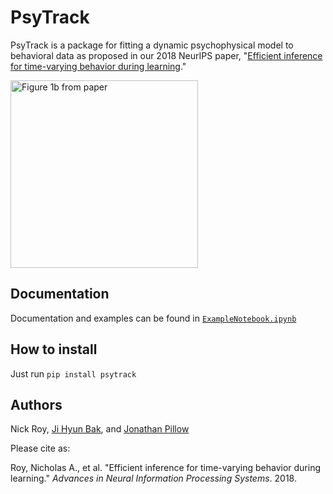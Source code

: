 # PsyTrack

PsyTrack is a package for fitting a dynamic psychophysical model to behavioral data as proposed in our 2018 NeurIPS paper, "[Efficient inference for time-varying behavior during learning](http://pillowlab.princeton.edu/pubs/Roy18_NeurIPS_dynamicPsychophys.pdf)."

<img src="./psytrack/examples/weights.png" alt="Figure 1b from paper" height="300"/>

[//]: # ()

## Documentation

Documentation and examples can be found in [`ExampleNotebook.ipynb`](./psytrack/examples/ExampleNotebook.ipynb)

[//]: # ()


## How to install

Just run `pip install psytrack`


## Authors

Nick Roy, [Ji Hyun Bak](http://newton.kias.re.kr/~jhbak/), and [Jonathan Pillow](http://pillowlab.princeton.edu/)


Please cite as:

Roy, Nicholas A., et al. "Efficient inference for time-varying behavior during learning." _Advances in Neural Information Processing Systems_. 2018.

[//]: # (readme template from https://github.com/HIPS/autograd)
